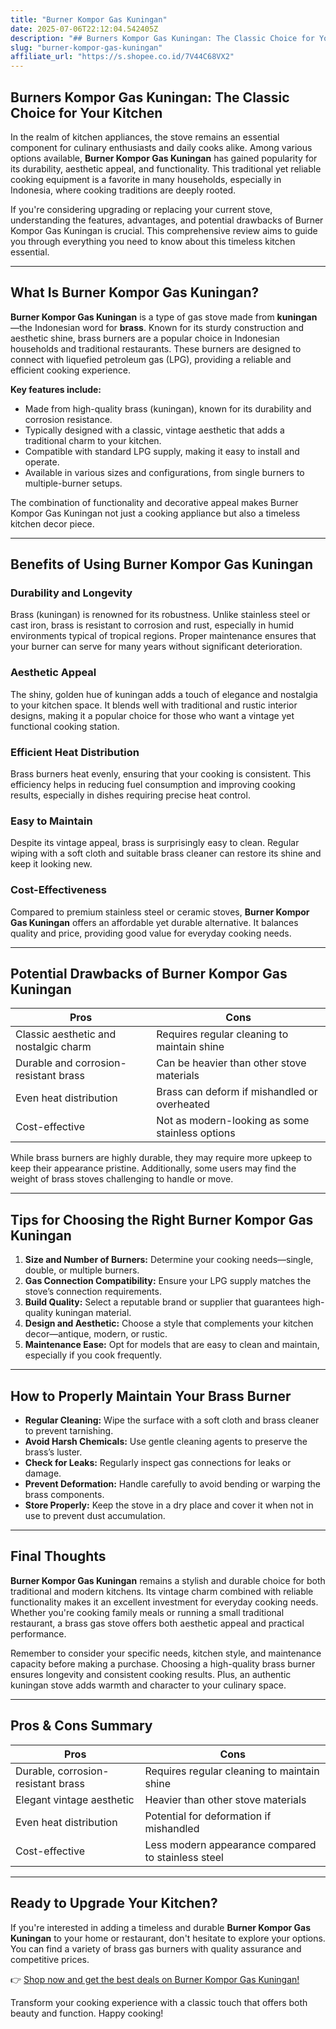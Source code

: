 ```yaml
---
title: "Burner Kompor Gas Kuningan"
date: 2025-07-06T22:12:04.542405Z
description: "## Burners Kompor Gas Kuningan: The Classic Choice for Your Kitchen..."
slug: "burner-kompor-gas-kuningan"
affiliate_url: "https://s.shopee.co.id/7V44C68VX2"
---
```

## Burners Kompor Gas Kuningan: The Classic Choice for Your Kitchen

In the realm of kitchen appliances, the stove remains an essential component for culinary enthusiasts and daily cooks alike. Among various options available, **Burner Kompor Gas Kuningan** has gained popularity for its durability, aesthetic appeal, and functionality. This traditional yet reliable cooking equipment is a favorite in many households, especially in Indonesia, where cooking traditions are deeply rooted. 

If you're considering upgrading or replacing your current stove, understanding the features, advantages, and potential drawbacks of Burner Kompor Gas Kuningan is crucial. This comprehensive review aims to guide you through everything you need to know about this timeless kitchen essential.

---

## What Is Burner Kompor Gas Kuningan?

**Burner Kompor Gas Kuningan** is a type of gas stove made from **kuningan**—the Indonesian word for **brass**. Known for its sturdy construction and aesthetic shine, brass burners are a popular choice in Indonesian households and traditional restaurants. These burners are designed to connect with liquefied petroleum gas (LPG), providing a reliable and efficient cooking experience.

**Key features include:**
- Made from high-quality brass (kuningan), known for its durability and corrosion resistance.
- Typically designed with a classic, vintage aesthetic that adds a traditional charm to your kitchen.
- Compatible with standard LPG supply, making it easy to install and operate.
- Available in various sizes and configurations, from single burners to multiple-burner setups.

The combination of functionality and decorative appeal makes Burner Kompor Gas Kuningan not just a cooking appliance but also a timeless kitchen decor piece.

---

## Benefits of Using Burner Kompor Gas Kuningan

### Durability and Longevity

Brass (kuningan) is renowned for its robustness. Unlike stainless steel or cast iron, brass is resistant to corrosion and rust, especially in humid environments typical of tropical regions. Proper maintenance ensures that your burner can serve for many years without significant deterioration.

### Aesthetic Appeal

The shiny, golden hue of kuningan adds a touch of elegance and nostalgia to your kitchen space. It blends well with traditional and rustic interior designs, making it a popular choice for those who want a vintage yet functional cooking station.

### Efficient Heat Distribution

Brass burners heat evenly, ensuring that your cooking is consistent. This efficiency helps in reducing fuel consumption and improving cooking results, especially in dishes requiring precise heat control.

### Easy to Maintain

Despite its vintage appeal, brass is surprisingly easy to clean. Regular wiping with a soft cloth and suitable brass cleaner can restore its shine and keep it looking new.

### Cost-Effectiveness

Compared to premium stainless steel or ceramic stoves, **Burner Kompor Gas Kuningan** offers an affordable yet durable alternative. It balances quality and price, providing good value for everyday cooking needs.

---

## Potential Drawbacks of Burner Kompor Gas Kuningan

| Pros                                  | Cons                                              |
|---------------------------------------|---------------------------------------------------|
| Classic aesthetic and nostalgic charm | Requires regular cleaning to maintain shine    |
| Durable and corrosion-resistant brass | Can be heavier than other stove materials       |
| Even heat distribution                | Brass can deform if mishandled or overheated   |
| Cost-effective                        | Not as modern-looking as some stainless options |

While brass burners are highly durable, they may require more upkeep to keep their appearance pristine. Additionally, some users may find the weight of brass stoves challenging to handle or move.

---

## Tips for Choosing the Right Burner Kompor Gas Kuningan

1. **Size and Number of Burners:** Determine your cooking needs—single, double, or multiple burners.
2. **Gas Connection Compatibility:** Ensure your LPG supply matches the stove’s connection requirements.
3. **Build Quality:** Select a reputable brand or supplier that guarantees high-quality kuningan material.
4. **Design and Aesthetic:** Choose a style that complements your kitchen decor—antique, modern, or rustic.
5. **Maintenance Ease:** Opt for models that are easy to clean and maintain, especially if you cook frequently.

---

## How to Properly Maintain Your Brass Burner

- **Regular Cleaning:** Wipe the surface with a soft cloth and brass cleaner to prevent tarnishing.
- **Avoid Harsh Chemicals:** Use gentle cleaning agents to preserve the brass’s luster.
- **Check for Leaks:** Regularly inspect gas connections for leaks or damage.
- **Prevent Deformation:** Handle carefully to avoid bending or warping the brass components.
- **Store Properly:** Keep the stove in a dry place and cover it when not in use to prevent dust accumulation.

---

## Final Thoughts

**Burner Kompor Gas Kuningan** remains a stylish and durable choice for both traditional and modern kitchens. Its vintage charm combined with reliable functionality makes it an excellent investment for everyday cooking needs. Whether you're cooking family meals or running a small traditional restaurant, a brass gas stove offers both aesthetic appeal and practical performance. 

Remember to consider your specific needs, kitchen style, and maintenance capacity before making a purchase. Choosing a high-quality brass burner ensures longevity and consistent cooking results. Plus, an authentic kuningan stove adds warmth and character to your culinary space.

---

## Pros & Cons Summary

| **Pros**                                          | **Cons**                                              |
|---------------------------------------------------|-------------------------------------------------------|
| Durable, corrosion-resistant brass              | Requires regular cleaning to maintain shine        |
| Elegant vintage aesthetic                         | Heavier than other stove materials                   |
| Even heat distribution                            | Potential for deformation if mishandled            |
| Cost-effective                                    | Less modern appearance compared to stainless steel |

---

## Ready to Upgrade Your Kitchen?

If you're interested in adding a timeless and durable **Burner Kompor Gas Kuningan** to your home or restaurant, don't hesitate to explore your options. You can find a variety of brass gas burners with quality assurance and competitive prices.

👉 [Shop now and get the best deals on Burner Kompor Gas Kuningan!](https://s.shopee.co.id/7V44C68VX2)

Transform your cooking experience with a classic touch that offers both beauty and function. Happy cooking!